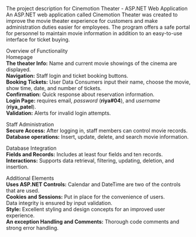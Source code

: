 The project description for Cinemotion Theater - ASP.NET Web Application
An ASP.NET web application called Cinemotion Theater was created to improve the movie theater experience for customers and make administration duties easier for employees. The program offers a safe portal for personnel to maintain movie information in addition to an easy-to-use interface for ticket buying.

Overview of Functionality  
Homepage  
**The theater Info:** Name and current movie showings of the cinema are displayed.  
**Navigation:** Staff login and ticket booking buttons.  
**Booking Tickets:** User Data Consumers input their name, choose the movie, show time, date, and number of tickets.  
**Confirmation:** Quick response about reservation information.  
**Login Page:** requires email, *password* (**riya#04**), and *username* (**riya_patel**).  
**Validation:** Alerts for invalid login attempts.  

Staff Administration  
**Secure Access:** After logging in, staff members can control movie records.  
**Database operations:** Insert, update, delete, and search movie information.   

Database Integration  
**Fields and Records:** Includes at least four fields and ten records.    
**Interactions:** Supports data retrieval, filtering, updating, deletion, and insertion.  

Additional Elements  
**Uses ASP.NET Controls:** Calendar and DateTime are two of the controls that are used.  
**Cookies and Sessions:** Put in place for the convenience of users.  
Data integrity is ensured by input validation.  
**Style:** Excellent styling and design concepts for an improved user experience.  
**An exception Handling and Comments:** Thorough code comments and strong error handling.  









